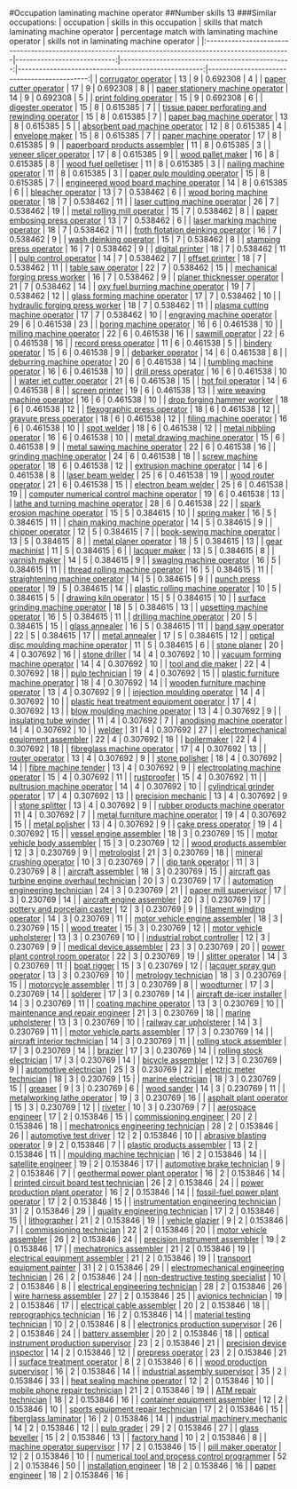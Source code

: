 #Occupation laminating machine operator
##Number skills 13
###Similar occupations:
| occupation                                                                                            |   skills in this occupation |   skills that match laminating machine operator |   percentage match with laminating machine operator |   skills not in laminating machine operator |
|:------------------------------------------------------------------------------------------------------|----------------------------:|------------------------------------------------:|----------------------------------------------------:|--------------------------------------------:|
| [corrugator operator](corrugator_operator.md)                                                         |                          13 |                                               9 |                                            0.692308 |                                           4 |
| [paper cutter operator](paper_cutter_operator.md)                                                     |                          17 |                                               9 |                                            0.692308 |                                           8 |
| [paper stationery machine operator](paper_stationery_machine_operator.md)                             |                          14 |                                               9 |                                            0.692308 |                                           5 |
| [print folding operator](print_folding_operator.md)                                                   |                          15 |                                               9 |                                            0.692308 |                                           6 |
| [digester operator](digester_operator.md)                                                             |                          15 |                                               8 |                                            0.615385 |                                           7 |
| [tissue paper perforating and rewinding operator](tissue_paper_perforating_and_rewinding_operator.md) |                          15 |                                               8 |                                            0.615385 |                                           7 |
| [paper bag machine operator](paper_bag_machine_operator.md)                                           |                          13 |                                               8 |                                            0.615385 |                                           5 |
| [absorbent pad machine operator](absorbent_pad_machine_operator.md)                                   |                          12 |                                               8 |                                            0.615385 |                                           4 |
| [envelope maker](envelope_maker.md)                                                                   |                          15 |                                               8 |                                            0.615385 |                                           7 |
| [paper machine operator](paper_machine_operator.md)                                                   |                          17 |                                               8 |                                            0.615385 |                                           9 |
| [paperboard products assembler](paperboard_products_assembler.md)                                     |                          11 |                                               8 |                                            0.615385 |                                           3 |
| [veneer slicer operator](veneer_slicer_operator.md)                                                   |                          17 |                                               8 |                                            0.615385 |                                           9 |
| [wood pallet maker](wood_pallet_maker.md)                                                             |                          16 |                                               8 |                                            0.615385 |                                           8 |
| [wood fuel pelletiser](wood_fuel_pelletiser.md)                                                       |                          11 |                                               8 |                                            0.615385 |                                           3 |
| [nailing machine operator](nailing_machine_operator.md)                                               |                          11 |                                               8 |                                            0.615385 |                                           3 |
| [paper pulp moulding operator](paper_pulp_moulding_operator.md)                                       |                          15 |                                               8 |                                            0.615385 |                                           7 |
| [engineered wood board machine operator](engineered_wood_board_machine_operator.md)                   |                          14 |                                               8 |                                            0.615385 |                                           6 |
| [bleacher operator](bleacher_operator.md)                                                             |                          13 |                                               7 |                                            0.538462 |                                           6 |
| [wood boring machine operator](wood_boring_machine_operator.md)                                       |                          18 |                                               7 |                                            0.538462 |                                          11 |
| [laser cutting machine operator](laser_cutting_machine_operator.md)                                   |                          26 |                                               7 |                                            0.538462 |                                          19 |
| [metal rolling mill operator](metal_rolling_mill_operator.md)                                         |                          15 |                                               7 |                                            0.538462 |                                           8 |
| [paper embosing press operator](paper_embosing_press_operator.md)                                     |                          13 |                                               7 |                                            0.538462 |                                           6 |
| [laser marking machine operator](laser_marking_machine_operator.md)                                   |                          18 |                                               7 |                                            0.538462 |                                          11 |
| [froth flotation deinking operator](froth_flotation_deinking_operator.md)                             |                          16 |                                               7 |                                            0.538462 |                                           9 |
| [wash deinking operator](wash_deinking_operator.md)                                                   |                          15 |                                               7 |                                            0.538462 |                                           8 |
| [stamping press operator](stamping_press_operator.md)                                                 |                          16 |                                               7 |                                            0.538462 |                                           9 |
| [digital printer](digital_printer.md)                                                                 |                          18 |                                               7 |                                            0.538462 |                                          11 |
| [pulp control operator](pulp_control_operator.md)                                                     |                          14 |                                               7 |                                            0.538462 |                                           7 |
| [offset printer](offset_printer.md)                                                                   |                          18 |                                               7 |                                            0.538462 |                                          11 |
| [table saw operator](table_saw_operator.md)                                                           |                          22 |                                               7 |                                            0.538462 |                                          15 |
| [mechanical forging press worker](mechanical_forging_press_worker.md)                                 |                          16 |                                               7 |                                            0.538462 |                                           9 |
| [planer thicknesser operator](planer_thicknesser_operator.md)                                         |                          21 |                                               7 |                                            0.538462 |                                          14 |
| [oxy fuel burning machine operator](oxy_fuel_burning_machine_operator.md)                             |                          19 |                                               7 |                                            0.538462 |                                          12 |
| [glass forming machine operator](glass_forming_machine_operator.md)                                   |                          17 |                                               7 |                                            0.538462 |                                          10 |
| [hydraulic forging press worker](hydraulic_forging_press_worker.md)                                   |                          18 |                                               7 |                                            0.538462 |                                          11 |
| [plasma cutting machine operator](plasma_cutting_machine_operator.md)                                 |                          17 |                                               7 |                                            0.538462 |                                          10 |
| [engraving machine operator](engraving_machine_operator.md)                                           |                          29 |                                               6 |                                            0.461538 |                                          23 |
| [boring machine operator](boring_machine_operator.md)                                                 |                          16 |                                               6 |                                            0.461538 |                                          10 |
| [milling machine operator](milling_machine_operator.md)                                               |                          22 |                                               6 |                                            0.461538 |                                          16 |
| [sawmill operator](sawmill_operator.md)                                                               |                          22 |                                               6 |                                            0.461538 |                                          16 |
| [record press operator](record_press_operator.md)                                                     |                          11 |                                               6 |                                            0.461538 |                                           5 |
| [bindery operator](bindery_operator.md)                                                               |                          15 |                                               6 |                                            0.461538 |                                           9 |
| [debarker operator](debarker_operator.md)                                                             |                          14 |                                               6 |                                            0.461538 |                                           8 |
| [deburring machine operator](deburring_machine_operator.md)                                           |                          20 |                                               6 |                                            0.461538 |                                          14 |
| [tumbling machine operator](tumbling_machine_operator.md)                                             |                          16 |                                               6 |                                            0.461538 |                                          10 |
| [drill press operator](drill_press_operator.md)                                                       |                          16 |                                               6 |                                            0.461538 |                                          10 |
| [water jet cutter operator](water_jet_cutter_operator.md)                                             |                          21 |                                               6 |                                            0.461538 |                                          15 |
| [hot foil operator](hot_foil_operator.md)                                                             |                          14 |                                               6 |                                            0.461538 |                                           8 |
| [screen printer](screen_printer.md)                                                                   |                          19 |                                               6 |                                            0.461538 |                                          13 |
| [wire weaving machine operator](wire_weaving_machine_operator.md)                                     |                          16 |                                               6 |                                            0.461538 |                                          10 |
| [drop forging hammer worker](drop_forging_hammer_worker.md)                                           |                          18 |                                               6 |                                            0.461538 |                                          12 |
| [flexographic press operator](flexographic_press_operator.md)                                         |                          18 |                                               6 |                                            0.461538 |                                          12 |
| [gravure press operator](gravure_press_operator.md)                                                   |                          18 |                                               6 |                                            0.461538 |                                          12 |
| [filing machine operator](filing_machine_operator.md)                                                 |                          16 |                                               6 |                                            0.461538 |                                          10 |
| [spot welder](spot_welder.md)                                                                         |                          18 |                                               6 |                                            0.461538 |                                          12 |
| [metal nibbling operator](metal_nibbling_operator.md)                                                 |                          16 |                                               6 |                                            0.461538 |                                          10 |
| [metal drawing machine operator](metal_drawing_machine_operator.md)                                   |                          15 |                                               6 |                                            0.461538 |                                           9 |
| [metal sawing machine operator](metal_sawing_machine_operator.md)                                     |                          22 |                                               6 |                                            0.461538 |                                          16 |
| [grinding machine operator](grinding_machine_operator.md)                                             |                          24 |                                               6 |                                            0.461538 |                                          18 |
| [screw machine operator](screw_machine_operator.md)                                                   |                          18 |                                               6 |                                            0.461538 |                                          12 |
| [extrusion machine operator](extrusion_machine_operator.md)                                           |                          14 |                                               6 |                                            0.461538 |                                           8 |
| [laser beam welder](laser_beam_welder.md)                                                             |                          25 |                                               6 |                                            0.461538 |                                          19 |
| [wood router operator](wood_router_operator.md)                                                       |                          21 |                                               6 |                                            0.461538 |                                          15 |
| [electron beam welder](electron_beam_welder.md)                                                       |                          25 |                                               6 |                                            0.461538 |                                          19 |
| [computer numerical control machine operator](computer_numerical_control_machine_operator.md)         |                          19 |                                               6 |                                            0.461538 |                                          13 |
| [lathe and turning machine operator](lathe_and_turning_machine_operator.md)                           |                          28 |                                               6 |                                            0.461538 |                                          22 |
| [spark erosion machine operator](spark_erosion_machine_operator.md)                                   |                          15 |                                               5 |                                            0.384615 |                                          10 |
| [spring maker](spring_maker.md)                                                                       |                          16 |                                               5 |                                            0.384615 |                                          11 |
| [chain making machine operator](chain_making_machine_operator.md)                                     |                          14 |                                               5 |                                            0.384615 |                                           9 |
| [chipper operator](chipper_operator.md)                                                               |                          12 |                                               5 |                                            0.384615 |                                           7 |
| [book-sewing machine operator](book-sewing_machine_operator.md)                                       |                          13 |                                               5 |                                            0.384615 |                                           8 |
| [metal planer operator](metal_planer_operator.md)                                                     |                          18 |                                               5 |                                            0.384615 |                                          13 |
| [gear machinist](gear_machinist.md)                                                                   |                          11 |                                               5 |                                            0.384615 |                                           6 |
| [lacquer maker](lacquer_maker.md)                                                                     |                          13 |                                               5 |                                            0.384615 |                                           8 |
| [varnish maker](varnish_maker.md)                                                                     |                          14 |                                               5 |                                            0.384615 |                                           9 |
| [swaging machine operator](swaging_machine_operator.md)                                               |                          16 |                                               5 |                                            0.384615 |                                          11 |
| [thread rolling machine operator](thread_rolling_machine_operator.md)                                 |                          16 |                                               5 |                                            0.384615 |                                          11 |
| [straightening machine operator](straightening_machine_operator.md)                                   |                          14 |                                               5 |                                            0.384615 |                                           9 |
| [punch press operator](punch_press_operator.md)                                                       |                          19 |                                               5 |                                            0.384615 |                                          14 |
| [plastic rolling machine operator](plastic_rolling_machine_operator.md)                               |                          10 |                                               5 |                                            0.384615 |                                           5 |
| [drawing kiln operator](drawing_kiln_operator.md)                                                     |                          15 |                                               5 |                                            0.384615 |                                          10 |
| [surface grinding machine operator](surface_grinding_machine_operator.md)                             |                          18 |                                               5 |                                            0.384615 |                                          13 |
| [upsetting machine operator](upsetting_machine_operator.md)                                           |                          16 |                                               5 |                                            0.384615 |                                          11 |
| [drilling machine operator](drilling_machine_operator.md)                                             |                          20 |                                               5 |                                            0.384615 |                                          15 |
| [glass annealer](glass_annealer.md)                                                                   |                          16 |                                               5 |                                            0.384615 |                                          11 |
| [band saw operator](band_saw_operator.md)                                                             |                          22 |                                               5 |                                            0.384615 |                                          17 |
| [metal annealer](metal_annealer.md)                                                                   |                          17 |                                               5 |                                            0.384615 |                                          12 |
| [optical disc moulding machine operator](optical_disc_moulding_machine_operator.md)                   |                          11 |                                               5 |                                            0.384615 |                                           6 |
| [stone planer](stone_planer.md)                                                                       |                          20 |                                               4 |                                            0.307692 |                                          16 |
| [stone driller](stone_driller.md)                                                                     |                          14 |                                               4 |                                            0.307692 |                                          10 |
| [vacuum forming machine operator](vacuum_forming_machine_operator.md)                                 |                          14 |                                               4 |                                            0.307692 |                                          10 |
| [tool and die maker](tool_and_die_maker.md)                                                           |                          22 |                                               4 |                                            0.307692 |                                          18 |
| [pulp technician](pulp_technician.md)                                                                 |                          19 |                                               4 |                                            0.307692 |                                          15 |
| [plastic furniture machine operator](plastic_furniture_machine_operator.md)                           |                          18 |                                               4 |                                            0.307692 |                                          14 |
| [wooden furniture machine operator](wooden_furniture_machine_operator.md)                             |                          13 |                                               4 |                                            0.307692 |                                           9 |
| [injection moulding operator](injection_moulding_operator.md)                                         |                          14 |                                               4 |                                            0.307692 |                                          10 |
| [plastic heat treatment equipment operator](plastic_heat_treatment_equipment_operator.md)             |                          17 |                                               4 |                                            0.307692 |                                          13 |
| [blow moulding machine operator](blow_moulding_machine_operator.md)                                   |                          13 |                                               4 |                                            0.307692 |                                           9 |
| [insulating tube winder](insulating_tube_winder.md)                                                   |                          11 |                                               4 |                                            0.307692 |                                           7 |
| [anodising machine operator](anodising_machine_operator.md)                                           |                          14 |                                               4 |                                            0.307692 |                                          10 |
| [welder](welder.md)                                                                                   |                          31 |                                               4 |                                            0.307692 |                                          27 |
| [electromechanical equipment assembler](electromechanical_equipment_assembler.md)                     |                          22 |                                               4 |                                            0.307692 |                                          18 |
| [boilermaker](boilermaker.md)                                                                         |                          22 |                                               4 |                                            0.307692 |                                          18 |
| [fibreglass machine operator](fibreglass_machine_operator.md)                                         |                          17 |                                               4 |                                            0.307692 |                                          13 |
| [router operator](router_operator.md)                                                                 |                          13 |                                               4 |                                            0.307692 |                                           9 |
| [stone polisher](stone_polisher.md)                                                                   |                          18 |                                               4 |                                            0.307692 |                                          14 |
| [fibre machine tender](fibre_machine_tender.md)                                                       |                          13 |                                               4 |                                            0.307692 |                                           9 |
| [electroplating machine operator](electroplating_machine_operator.md)                                 |                          15 |                                               4 |                                            0.307692 |                                          11 |
| [rustproofer](rustproofer.md)                                                                         |                          15 |                                               4 |                                            0.307692 |                                          11 |
| [pultrusion machine operator](pultrusion_machine_operator.md)                                         |                          14 |                                               4 |                                            0.307692 |                                          10 |
| [cylindrical grinder operator](cylindrical_grinder_operator.md)                                       |                          17 |                                               4 |                                            0.307692 |                                          13 |
| [precision mechanic](precision_mechanic.md)                                                           |                          13 |                                               4 |                                            0.307692 |                                           9 |
| [stone splitter](stone_splitter.md)                                                                   |                          13 |                                               4 |                                            0.307692 |                                           9 |
| [rubber products machine operator](rubber_products_machine_operator.md)                               |                          11 |                                               4 |                                            0.307692 |                                           7 |
| [metal furniture machine operator](metal_furniture_machine_operator.md)                               |                          19 |                                               4 |                                            0.307692 |                                          15 |
| [metal polisher](metal_polisher.md)                                                                   |                          13 |                                               4 |                                            0.307692 |                                           9 |
| [cake press operator](cake_press_operator.md)                                                         |                          19 |                                               4 |                                            0.307692 |                                          15 |
| [vessel engine assembler](vessel_engine_assembler.md)                                                 |                          18 |                                               3 |                                            0.230769 |                                          15 |
| [motor vehicle body assembler](motor_vehicle_body_assembler.md)                                       |                          15 |                                               3 |                                            0.230769 |                                          12 |
| [wood products assembler](wood_products_assembler.md)                                                 |                          12 |                                               3 |                                            0.230769 |                                           9 |
| [metrologist](metrologist.md)                                                                         |                          21 |                                               3 |                                            0.230769 |                                          18 |
| [mineral crushing operator](mineral_crushing_operator.md)                                             |                          10 |                                               3 |                                            0.230769 |                                           7 |
| [dip tank operator](dip_tank_operator.md)                                                             |                          11 |                                               3 |                                            0.230769 |                                           8 |
| [aircraft assembler](aircraft_assembler.md)                                                           |                          18 |                                               3 |                                            0.230769 |                                          15 |
| [aircraft gas turbine engine overhaul technician](aircraft_gas_turbine_engine_overhaul_technician.md) |                          20 |                                               3 |                                            0.230769 |                                          17 |
| [automation engineering technician](automation_engineering_technician.md)                             |                          24 |                                               3 |                                            0.230769 |                                          21 |
| [paper mill supervisor](paper_mill_supervisor.md)                                                     |                          17 |                                               3 |                                            0.230769 |                                          14 |
| [aircraft engine assembler](aircraft_engine_assembler.md)                                             |                          20 |                                               3 |                                            0.230769 |                                          17 |
| [pottery and porcelain caster](pottery_and_porcelain_caster.md)                                       |                          12 |                                               3 |                                            0.230769 |                                           9 |
| [filament winding operator](filament_winding_operator.md)                                             |                          14 |                                               3 |                                            0.230769 |                                          11 |
| [motor vehicle engine assembler](motor_vehicle_engine_assembler.md)                                   |                          18 |                                               3 |                                            0.230769 |                                          15 |
| [wood treater](wood_treater.md)                                                                       |                          15 |                                               3 |                                            0.230769 |                                          12 |
| [motor vehicle upholsterer](motor_vehicle_upholsterer.md)                                             |                          13 |                                               3 |                                            0.230769 |                                          10 |
| [industrial robot controller](industrial_robot_controller.md)                                         |                          12 |                                               3 |                                            0.230769 |                                           9 |
| [medical device assembler](medical_device_assembler.md)                                               |                          23 |                                               3 |                                            0.230769 |                                          20 |
| [power plant control room operator](power_plant_control_room_operator.md)                             |                          22 |                                               3 |                                            0.230769 |                                          19 |
| [slitter operator](slitter_operator.md)                                                               |                          14 |                                               3 |                                            0.230769 |                                          11 |
| [boat rigger](boat_rigger.md)                                                                         |                          15 |                                               3 |                                            0.230769 |                                          12 |
| [lacquer spray gun operator](lacquer_spray_gun_operator.md)                                           |                          13 |                                               3 |                                            0.230769 |                                          10 |
| [metrology technician](metrology_technician.md)                                                       |                          18 |                                               3 |                                            0.230769 |                                          15 |
| [motorcycle assembler](motorcycle_assembler.md)                                                       |                          11 |                                               3 |                                            0.230769 |                                           8 |
| [woodturner](woodturner.md)                                                                           |                          17 |                                               3 |                                            0.230769 |                                          14 |
| [solderer](solderer.md)                                                                               |                          17 |                                               3 |                                            0.230769 |                                          14 |
| [aircraft de-icer installer](aircraft_de-icer_installer.md)                                           |                          14 |                                               3 |                                            0.230769 |                                          11 |
| [coating machine operator](coating_machine_operator.md)                                               |                          13 |                                               3 |                                            0.230769 |                                          10 |
| [maintenance and repair engineer](maintenance_and_repair_engineer.md)                                 |                          21 |                                               3 |                                            0.230769 |                                          18 |
| [marine upholsterer](marine_upholsterer.md)                                                           |                          13 |                                               3 |                                            0.230769 |                                          10 |
| [railway car upholsterer](railway_car_upholsterer.md)                                                 |                          14 |                                               3 |                                            0.230769 |                                          11 |
| [motor vehicle parts assembler](motor_vehicle_parts_assembler.md)                                     |                          17 |                                               3 |                                            0.230769 |                                          14 |
| [aircraft interior technician](aircraft_interior_technician.md)                                       |                          14 |                                               3 |                                            0.230769 |                                          11 |
| [rolling stock assembler](rolling_stock_assembler.md)                                                 |                          17 |                                               3 |                                            0.230769 |                                          14 |
| [brazier](brazier.md)                                                                                 |                          17 |                                               3 |                                            0.230769 |                                          14 |
| [rolling stock electrician](rolling_stock_electrician.md)                                             |                          17 |                                               3 |                                            0.230769 |                                          14 |
| [bicycle assembler](bicycle_assembler.md)                                                             |                          12 |                                               3 |                                            0.230769 |                                           9 |
| [automotive electrician](automotive_electrician.md)                                                   |                          25 |                                               3 |                                            0.230769 |                                          22 |
| [electric meter technician](electric_meter_technician.md)                                             |                          18 |                                               3 |                                            0.230769 |                                          15 |
| [marine electrician](marine_electrician.md)                                                           |                          18 |                                               3 |                                            0.230769 |                                          15 |
| [greaser](greaser.md)                                                                                 |                           9 |                                               3 |                                            0.230769 |                                           6 |
| [wood sander](wood_sander.md)                                                                         |                          14 |                                               3 |                                            0.230769 |                                          11 |
| [metalworking lathe operator](metalworking_lathe_operator.md)                                         |                          19 |                                               3 |                                            0.230769 |                                          16 |
| [asphalt plant operator](asphalt_plant_operator.md)                                                   |                          15 |                                               3 |                                            0.230769 |                                          12 |
| [riveter](riveter.md)                                                                                 |                          10 |                                               3 |                                            0.230769 |                                           7 |
| [aerospace engineer](aerospace_engineer.md)                                                           |                          17 |                                               2 |                                            0.153846 |                                          15 |
| [commissioning engineer](commissioning_engineer.md)                                                   |                          20 |                                               2 |                                            0.153846 |                                          18 |
| [mechatronics engineering technician](mechatronics_engineering_technician.md)                         |                          28 |                                               2 |                                            0.153846 |                                          26 |
| [automotive test driver](automotive_test_driver.md)                                                   |                          12 |                                               2 |                                            0.153846 |                                          10 |
| [abrasive blasting operator](abrasive_blasting_operator.md)                                           |                           9 |                                               2 |                                            0.153846 |                                           7 |
| [plastic products assembler](plastic_products_assembler.md)                                           |                          13 |                                               2 |                                            0.153846 |                                          11 |
| [moulding machine technician](moulding_machine_technician.md)                                         |                          16 |                                               2 |                                            0.153846 |                                          14 |
| [satellite engineer](satellite_engineer.md)                                                           |                          19 |                                               2 |                                            0.153846 |                                          17 |
| [automotive brake technician](automotive_brake_technician.md)                                         |                           9 |                                               2 |                                            0.153846 |                                           7 |
| [geothermal power plant operator](geothermal_power_plant_operator.md)                                 |                          16 |                                               2 |                                            0.153846 |                                          14 |
| [printed circuit board test technician](printed_circuit_board_test_technician.md)                     |                          26 |                                               2 |                                            0.153846 |                                          24 |
| [power production plant operator](power_production_plant_operator.md)                                 |                          16 |                                               2 |                                            0.153846 |                                          14 |
| [fossil-fuel power plant operator](fossil-fuel_power_plant_operator.md)                               |                          17 |                                               2 |                                            0.153846 |                                          15 |
| [instrumentation engineering technician](instrumentation_engineering_technician.md)                   |                          31 |                                               2 |                                            0.153846 |                                          29 |
| [quality engineering technician](quality_engineering_technician.md)                                   |                          17 |                                               2 |                                            0.153846 |                                          15 |
| [lithographer](lithographer.md)                                                                       |                          21 |                                               2 |                                            0.153846 |                                          19 |
| [vehicle glazier](vehicle_glazier.md)                                                                 |                           9 |                                               2 |                                            0.153846 |                                           7 |
| [commissioning technician](commissioning_technician.md)                                               |                          22 |                                               2 |                                            0.153846 |                                          20 |
| [motor vehicle assembler](motor_vehicle_assembler.md)                                                 |                          26 |                                               2 |                                            0.153846 |                                          24 |
| [precision instrument assembler](precision_instrument_assembler.md)                                   |                          19 |                                               2 |                                            0.153846 |                                          17 |
| [mechatronics assembler](mechatronics_assembler.md)                                                   |                          21 |                                               2 |                                            0.153846 |                                          19 |
| [electrical equipment assembler](electrical_equipment_assembler.md)                                   |                          21 |                                               2 |                                            0.153846 |                                          19 |
| [transport equipment painter](transport_equipment_painter.md)                                         |                          31 |                                               2 |                                            0.153846 |                                          29 |
| [electromechanical engineering technician](electromechanical_engineering_technician.md)               |                          26 |                                               2 |                                            0.153846 |                                          24 |
| [non-destructive testing specialist](non-destructive_testing_specialist.md)                           |                          10 |                                               2 |                                            0.153846 |                                           8 |
| [electrical engineering technician](electrical_engineering_technician.md)                             |                          28 |                                               2 |                                            0.153846 |                                          26 |
| [wire harness assembler](wire_harness_assembler.md)                                                   |                          27 |                                               2 |                                            0.153846 |                                          25 |
| [avionics technician](avionics_technician.md)                                                         |                          19 |                                               2 |                                            0.153846 |                                          17 |
| [electrical cable assembler](electrical_cable_assembler.md)                                           |                          20 |                                               2 |                                            0.153846 |                                          18 |
| [reprographics technician](reprographics_technician.md)                                               |                          16 |                                               2 |                                            0.153846 |                                          14 |
| [material testing technician](material_testing_technician.md)                                         |                          10 |                                               2 |                                            0.153846 |                                           8 |
| [electronics production supervisor](electronics_production_supervisor.md)                             |                          26 |                                               2 |                                            0.153846 |                                          24 |
| [battery assembler](battery_assembler.md)                                                             |                          20 |                                               2 |                                            0.153846 |                                          18 |
| [optical instrument production supervisor](optical_instrument_production_supervisor.md)               |                          23 |                                               2 |                                            0.153846 |                                          21 |
| [precision device inspector](precision_device_inspector.md)                                           |                          14 |                                               2 |                                            0.153846 |                                          12 |
| [prepress operator](prepress_operator.md)                                                             |                          23 |                                               2 |                                            0.153846 |                                          21 |
| [surface treatment operator](surface_treatment_operator.md)                                           |                           8 |                                               2 |                                            0.153846 |                                           6 |
| [wood production supervisor](wood_production_supervisor.md)                                           |                          16 |                                               2 |                                            0.153846 |                                          14 |
| [industrial assembly supervisor](industrial_assembly_supervisor.md)                                   |                          35 |                                               2 |                                            0.153846 |                                          33 |
| [heat sealing machine operator](heat_sealing_machine_operator.md)                                     |                          12 |                                               2 |                                            0.153846 |                                          10 |
| [mobile phone repair technician](mobile_phone_repair_technician.md)                                   |                          21 |                                               2 |                                            0.153846 |                                          19 |
| [ATM repair technician](ATM_repair_technician.md)                                                     |                          18 |                                               2 |                                            0.153846 |                                          16 |
| [container equipment assembler](container_equipment_assembler.md)                                     |                          12 |                                               2 |                                            0.153846 |                                          10 |
| [sports equipment repair technician](sports_equipment_repair_technician.md)                           |                          17 |                                               2 |                                            0.153846 |                                          15 |
| [fiberglass laminator](fiberglass_laminator.md)                                                       |                          16 |                                               2 |                                            0.153846 |                                          14 |
| [industrial machinery mechanic](industrial_machinery_mechanic.md)                                     |                          14 |                                               2 |                                            0.153846 |                                          12 |
| [pulp grader](pulp_grader.md)                                                                         |                          29 |                                               2 |                                            0.153846 |                                          27 |
| [glass beveller](glass_beveller.md)                                                                   |                          15 |                                               2 |                                            0.153846 |                                          13 |
| [factory hand](factory_hand.md)                                                                       |                          10 |                                               2 |                                            0.153846 |                                           8 |
| [machine operator supervisor](machine_operator_supervisor.md)                                         |                          17 |                                               2 |                                            0.153846 |                                          15 |
| [pill maker operator](pill_maker_operator.md)                                                         |                          12 |                                               2 |                                            0.153846 |                                          10 |
| [numerical tool and process control programmer](numerical_tool_and_process_control_programmer.md)     |                          52 |                                               2 |                                            0.153846 |                                          50 |
| [installation engineer](installation_engineer.md)                                                     |                          18 |                                               2 |                                            0.153846 |                                          16 |
| [paper engineer](paper_engineer.md)                                                                   |                          18 |                                               2 |                                            0.153846 |                                          16 |
